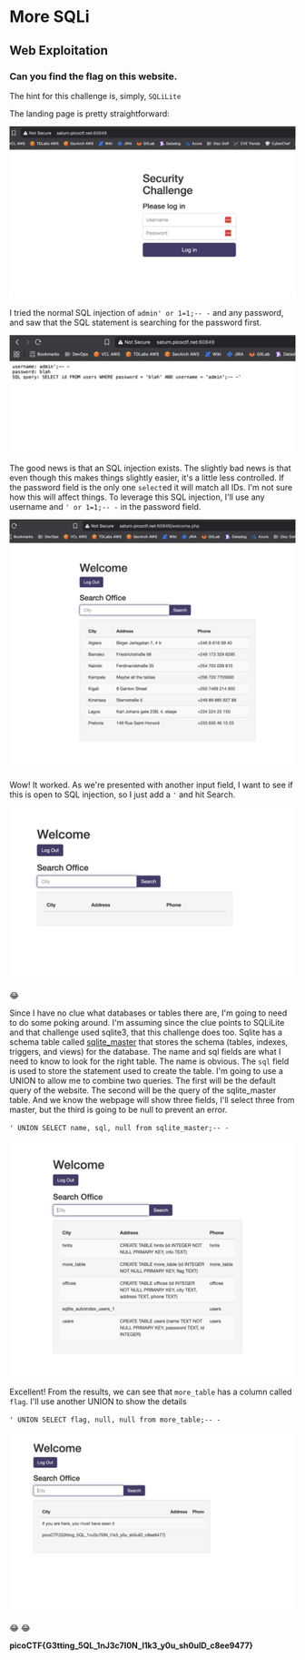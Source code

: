 # More SQLi

## Web Exploitation

### Can you find the flag on this website.

The hint for this challenge is, simply, `SQLiLite`

The landing page is pretty straightforward:

![landing](./landing.png)

I tried the normal SQL injection of `admin' or 1=1;-- -` and any password, and saw that the SQL statement is searching for the password first.

![result1](./result1.png)

The good news is that an SQL injection exists.  The slightly bad news is that even though this makes things slightly easier, it's a little less controlled.  If the password field is the only one `select`ed it will match all IDs.  I'm not sure how this will affect things.  To leverage this SQL injection, I'll use any username and `' or 1=1;-- -` in the password field. 

![result2](./result2.png)

Wow!  It worked.  As we're presented with another input field, I want to see if this is open to SQL injection, so I just add a `'` and hit Search.

![result3](./result3.png)

:joy:

Since I have no clue what databases or tables there are, I'm going to need to do some poking around.  I'm assuming since the clue points to SQLiLite and that challenge used sqlite3, that this challenge does too.  Sqlite has a schema table called [sqlite_master](https://sqlite.org/schematab.html) that stores the schema (tables, indexes, triggers, and views) for the database.  The name and sql fields are what I need to know to look for the right table.  The name is obvious.  The `sql` field is used to store the statement used to create the table. I'm going to use a UNION to allow me to combine two queries.  The first will be the default query of the website.  The second will be the query of the sqlite_master table.  And we know the webpage will show three fields, I'll select three from master, but the third is going to be null to prevent an error.

`' UNION SELECT name, sql, null from sqlite_master;-- -`

![result4](./result4.png)

Excellent!  From the results, we can see that `more_table` has a column called `flag`.  I'll use another UNION to show the details

`' UNION SELECT flag, null, null from more_table;-- -`

![flag](./flag.png)

:joy: :joy:

**picoCTF{G3tting_5QL_1nJ3c7I0N_l1k3_y0u_sh0ulD_c8ee9477}**
